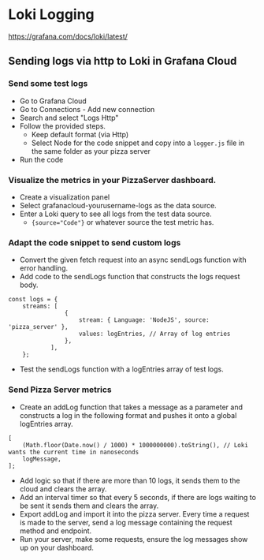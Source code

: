 # Loki Logging

https://grafana.com/docs/loki/latest/

## Sending logs via http to Loki in Grafana Cloud

### Send some test logs

-   Go to Grafana Cloud
-   Go to Connections - Add new connection
-   Search and select "Logs Http"
-   Follow the provided steps.
    -   Keep default format (via Http)
    -   Select Node for the code snippet and copy into a `logger.js` file in the same folder as your pizza server
-   Run the code

### Visualize the metrics in your PizzaServer dashboard.

-   Create a visualization panel
-   Select grafanacloud-yourusername-logs as the data source.
-   Enter a Loki query to see all logs from the test data source.
    -   `{source="Code"}` or whatever source the test metric has.

### Adapt the code snippet to send custom logs

-   Convert the given fetch request into an async sendLogs function with error handling.
-   Add code to the sendLogs function that constructs the logs request body.

```
const logs = {
    streams: [
                {
                    stream: { Language: 'NodeJS', source: 'pizza_server' },
                    values: logEntries, // Array of log entries
                },
            ],
    };
```

-   Test the sendLogs function with a logEntries array of test logs.

### Send Pizza Server metrics

-   Create an addLog function that takes a message as a parameter and constructs a log in the following format and pushes it onto a global logEntries array.

```
[
    (Math.floor(Date.now() / 1000) * 1000000000).toString(), // Loki wants the current time in nanoseconds
    logMessage,
];
```

-   Add logic so that if there are more than 10 logs, it sends them to the cloud and clears the array.
-   Add an interval timer so that every 5 seconds, if there are logs waiting to be sent it sends them and clears the array.
-   Export addLog and import it into the pizza server. Every time a request is made to the server, send a log message containing the request method and endpoint.
-   Run your server, make some requests, ensure the log messages show up on your dashboard.
